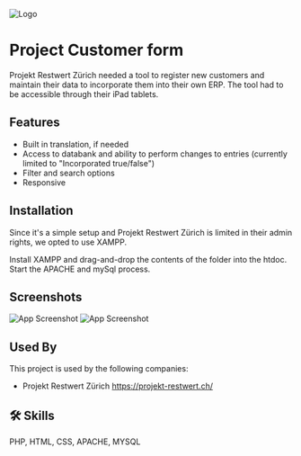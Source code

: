 ![Logo](https://projekt-restwert.ch/wp-content/themes/yootheme/cache/b3/headerbild-rwlanding-b302bbfb.webp)

# Project Customer form

Projekt Restwert Zürich needed a tool to register new customers and maintain their data to incorporate them into their own ERP. The tool had to be accessible through their iPad tablets.


## Features

- Built in translation, if needed
- Access to databank and ability to perform changes to entries (currently limited to "Incorporated true/false")
- Filter and search options
- Responsive


## Installation

Since it's a simple setup and Projekt Restwert Zürich is limited in their admin rights, we opted to use XAMPP.

Install XAMPP and drag-and-drop the contents of the folder into the htdoc. Start the APACHE and mySql process.
    
## Screenshots

![App Screenshot](https://i.postimg.cc/9FZHmJzH/form.png)
![App Screenshot](https://i.postimg.cc/tgCgnLVx/DB.png)


## Used By

This project is used by the following companies:

- Projekt Restwert Zürich https://projekt-restwert.ch/


## 🛠 Skills
PHP, HTML, CSS, APACHE, MYSQL
